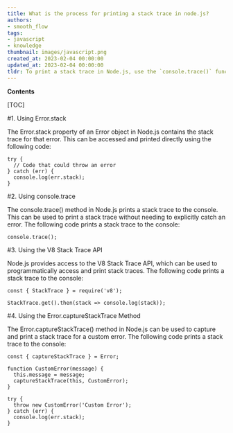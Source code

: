 ```yaml
---
title: What is the process for printing a stack trace in node.js?
authors:
- smooth_flow
tags:
- javascript
- knowledge
thumbnail: images/javascript.png
created_at: 2023-02-04 00:00:00
updated_at: 2023-02-04 00:00:00
tldr: To print a stack trace in Node.js, use the `console.trace()` function.
---
```


**Contents**

[TOC]

#1. Using Error.stack

The Error.stack property of an Error object in Node.js contains the stack trace for that error. This can be accessed and printed directly using the following code:

```
try {
  // Code that could throw an error
} catch (err) {
  console.log(err.stack);
}
```

#2. Using console.trace

The console.trace() method in Node.js prints a stack trace to the console. This can be used to print a stack trace without needing to explicitly catch an error. The following code prints a stack trace to the console:

```
console.trace();
```

#3. Using the V8 Stack Trace API

Node.js provides access to the V8 Stack Trace API, which can be used to programmatically access and print stack traces. The following code prints a stack trace to the console:

```
const { StackTrace } = require('v8');

StackTrace.get().then(stack => console.log(stack));
```

#4. Using the Error.captureStackTrace Method

The Error.captureStackTrace() method in Node.js can be used to capture and print a stack trace for a custom error. The following code prints a stack trace to the console:

```
const { captureStackTrace } = Error;

function CustomError(message) {
  this.message = message;
  captureStackTrace(this, CustomError);
}

try {
  throw new CustomError('Custom Error');
} catch (err) {
  console.log(err.stack);
}
```
